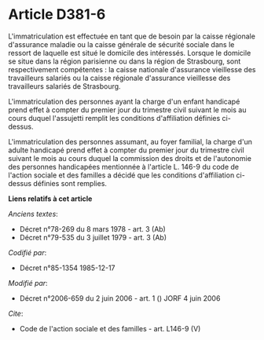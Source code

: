 # Article D381-6

L'immatriculation est effectuée en tant que de besoin par la caisse régionale d'assurance maladie ou la caisse générale de
sécurité sociale dans le ressort de laquelle est situé le domicile des intéressés. Lorsque le domicile se situe dans la
région parisienne ou dans la région de Strasbourg, sont respectivement compétentes : la caisse nationale d'assurance
vieillesse des travailleurs salariés ou la caisse régionale d'assurance vieillesse des travailleurs salariés de Strasbourg. 

L'immatriculation des personnes ayant la charge d'un enfant handicapé prend effet à compter du premier jour du trimestre
civil suivant le mois au cours duquel l'assujetti remplit les conditions d'affiliation définies ci-dessus.

L'immatriculation des personnes assumant, au foyer familial, la charge d'un adulte handicapé prend effet à compter du premier
jour du trimestre civil suivant le mois au cours duquel la commission des droits et de l'autonomie des personnes handicapées
mentionnée à l'article L. 146-9 du code de l'action sociale et des familles a décidé que les conditions d'affiliation ci-
dessus définies sont remplies.

**Liens relatifs à cet article**

_Anciens textes_:

  - Décret n°78-269 du 8 mars 1978 - art. 3 (Ab)
  - Décret n°79-535 du 3 juillet 1979 - art. 3 (Ab)

_Codifié par_:

  - Décret n°85-1354 1985-12-17

_Modifié par_:

  - Décret n°2006-659 du 2 juin 2006 - art. 1 () JORF 4 juin 2006

_Cite_:

  - Code de l'action sociale et des familles - art. L146-9 (V)
